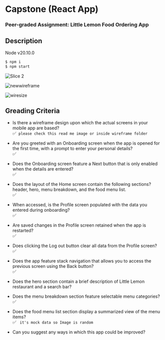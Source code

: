 
# Capstone (React App)
### Peer-graded Assignment: Little Lemon Food Ordering App

## Description
Node v20.10.0
```bash
$ npm i 
$ npm start
```

![Slice 2](https://github.com/Cosmo2357/CapstoneReactApp/assets/37522195/0462278b-3642-44e9-a4a9-99306ff44059)

![newwireframe](https://github.com/Cosmo2357/CapstoneReactApp/assets/37522195/1fd6eee3-d75b-444b-9906-2bd98052fa2f)

![wiresize](https://github.com/Cosmo2357/CapstoneReactApp/assets/37522195/d6d79a15-e56f-44b6-814f-2ac7f1eccf6a)



## Greading Criteria
- Is there a wireframe design upon which the actual screens in your mobile app are based?  
✅` please check this read me image or inside wireframe folder`

- Are you greeted with an Onboarding screen when the app is opened for the first time, with a prompt to enter your personal details?  
✅

- Does the Onboarding screen feature a Next button that is only enabled when the details are entered?  
✅

- Does the layout of the Home screen contain the following sections? header, hero, menu breakdown, and the food menu list.  
✅

- When accessed, is the Profile screen populated with the data you entered during onboarding?  
✅

- Are saved changes in the Profile screen retained when the app is restarted?  
✅

- Does clicking the Log out button clear all data from the Profile screen?  
✅

- Does the app feature stack navigation that allows you to access the previous screen using the Back button?  
✅

- Does the hero section contain a brief description of Little Lemon restaurant and a search bar?  

- Does the menu breakdown section feature selectable menu categories?  
✅

- Does the food menu list section display a summarized view of the menu items?  
✅
` it's mock data so Image is random`

- Can you suggest any ways in which this app could be improved?  

